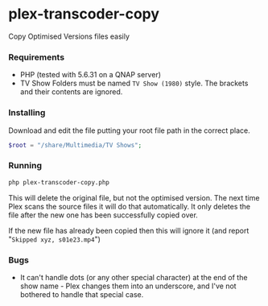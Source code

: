 # plex-transcoder-copy
Copy Optimised Versions files easily

### Requirements

- PHP (tested with 5.6.31 on a QNAP server)
- TV Show Folders must be named `TV Show (1980)` style. The brackets and their contents are ignored.

### Installing

Download and edit the file putting your root file path in the correct place.

```php
$root = "/share/Multimedia/TV Shows";
```

### Running

```bash
php plex-transcoder-copy.php
```

This will delete the original file, but not the optimised version. The next time Plex scans the source files it will do that automatically. It only deletes the file after the new one has been successfully copied over.

If the new file has already been copied then this will ignore it (and report "`Skipped xyz, s01e23.mp4`")

### Bugs

- It can't handle dots (or any other special character) at the end of the show name - Plex changes them into an underscore, and I've not bothered to handle that special case.
